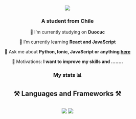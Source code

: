 

<h1 align="center">
    <img src="https://github.com/asapHallvaror/asapHallvaror/assets/128053015/9377abc0-eca8-4ee9-9a0e-47047eec1eef" />
</h1>


<h3 align="center">A student from Chile</h3>

<div align="center">
 
 🔭 I’m currently studying on **Duocuc**
 
 🧠 I’m currently learning **React and JavaScript**

💬 Ask me about **Python, Ionic, JavaScript or anything [here]()**

🎯 Motivations: **I want to improve my skills and ........**

</div>

<h3 align="center">My stats 📊</h3>





<h2 align="center">⚒️ Languages and Frameworks ⚒️</h2>
<br/>
<div align="center">
    <img src="https://skillicons.dev/icons?i=react,bootstrap,html,css,vscode,github,git" />
    <img src="https://skillicons.dev/icons?i=nodejs,python,javascript,typescript,firebase,java,mysql" /><br>
</div>

